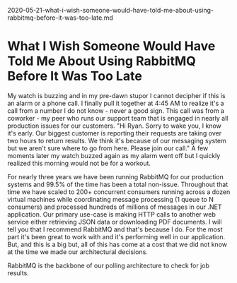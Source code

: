 2020-05-21-what-i-wish-someone-would-have-told-me-about-using-rabbitmq-before-it-was-too-late.md

# What I Wish Someone Would Have Told Me About Using RabbitMQ Before It Was Too Late

My watch is buzzing and in my pre-dawn stupor I cannot decipher if this is an alarm or a phone call. I finally pull it together at 4:45 AM to realize it's a call from a number I do not know - never a good sign. This call was from a coworker - my peer who runs our support team that is engaged in nearly all production issues for our customers. "Hi Ryan. Sorry to wake you, I know it's early. Our biggest customer is reporting their requests are taking over two hours to return results. We think it's because of our messaging system but we aren't sure where to go from here. Please join our call." A few moments later my watch buzzed again as my alarm went off but I quickly realized this morning would not be for a workout.

For nearly three years we have been running RabbitMQ for our production systems and 99.5% of the time has been a total non-issue. Throughout that time we have scaled to 200+ concurrent consumers running across a dozen virtual machines while coordinating message processing (1 queue to N consumers) and processed hundreds of millions of messages in our .NET application. Our primary use-case is making HTTP calls to another web service either retrieving JSON data or downloading PDF documents. I will tell you that I recommend RabbitMQ and that's because I do. For the most part it's been great to work with and it's performing well in our application. But, and this is a big but, all of this has come at a cost that we did not know at the time we made our architectural decisions.

RabbitMQ is the backbone of our polling architecture to check for job results. 
